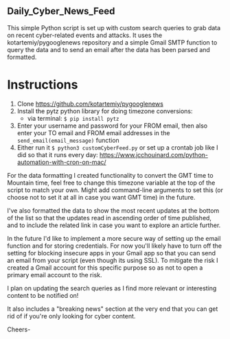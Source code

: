 ## Daily_Cyber_News_Feed
This simple Python script is set up with custom search queries to grab data on recent cyber-related events and attacks. It uses the kotartemiy/pygooglenews repository and a simple Gmail SMTP function to query the data and to send an email after the data has been parsed and formatted.

# Instructions

1. Clone https://github.com/kotartemiy/pygooglenews
2. Install the pytz python library for doing timezone conversions:
    * via terminal: ```$ pip install pytz```
3. Enter your username and password for your FROM email, then also enter your TO email and FROM email addresses in the ```send_email(email_message)``` function
4. Either run it ```$ python3 customCyberFeed.py``` or set up a crontab job like I did so that it runs every day: https://www.jcchouinard.com/python-automation-with-cron-on-mac/

For the data formatting I created functionality to convert the GMT time to Mountain time, feel free to change this timezone variable at the top of the script to match your own. Might add command-line arguments to set this (or choose not to set it at all in case you want GMT time) in the future.

I've also formatted the data to show the most recent updates at the bottom of the list so that the updates read in ascending order of time published, and to include the related link in case you want to explore an article further.

In the future I'd like to implement a more secure way of setting up the email function and for storing credentials. For now you'll likely have to turn off the setting for blocking insecure apps in your Gmail app so that you can send an email from your script (even though its using SSL).
To mitigate the risk I created a Gmail account for this specific purpose so as not to open a primary email account to the risk.

I plan on updating the search queries as I find more relevant or interesting content to be notified on!

It also includes a "breaking news" section at the very end that you can get rid of if you're only looking for cyber content.

Cheers-
